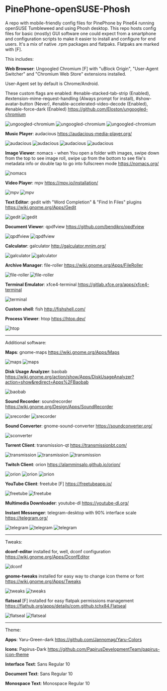 # PinePhone-openSUSE-Phosh
A repo with mobile-friendly config files for PinePhone by Pine64 running openSUSE Tumbleweed and using Phosh desktop. This repo hosts config files for basic (mostly) GUI software one could expect from a smartphone and configuration scripts to make it easier to install and configure for end users. It's a mix of native .rpm packages and flatpaks. Flatpaks are marked with [F].

This includes:

**Web Browser**: Ungoogled Chromium [F] with "uBlock Origin", "User-Agent Switcher" and "Chromium Web Store" extensions installed. 

User-Agent set by default is Chrome/Android. 

These custom flags are enabled: #enable-stacked-tab-strip (Enabled), #extension-mime-request-handling (Always prompt for install), #show-avatar-button (Never), #enable-accelerated-video-decode (Enabled), #enable-force-dark (Enabled) https://github.com/Eloston/ungoogled-chromium

![ungoogled-chromium](https://github.com/perrsona1234/PinePhone-openSUSE-Phosh/blob/main/PineShots/ungoogled-chromium.png)
![ungoogled-chromium](https://github.com/perrsona1234/PinePhone-openSUSE-Phosh/blob/main/PineShots/ungoogled-chromium2.png)
![ungoogled-chromium](https://github.com/perrsona1234/PinePhone-openSUSE-Phosh/blob/main/PineShots/ungoogled-chromium3.png)

**Music Player**: audacious https://audacious-media-player.org/

![audacious](https://github.com/perrsona1234/PinePhone-openSUSE-Phosh/blob/main/PineShots/audacious.png)
![audacious](https://github.com/perrsona1234/PinePhone-openSUSE-Phosh/blob/main/PineShots/audacious2.png)
![audacious](https://github.com/perrsona1234/PinePhone-openSUSE-Phosh/blob/main/PineShots/audacious3.png)
![audacious](https://github.com/perrsona1234/PinePhone-openSUSE-Phosh/blob/main/PineShots/audacious4.png)

**Image Viewer**: nomacs - when You open a folder with images, swipe down from the top to see image roll, swipe up from the bottom to see file's metadata info or double tap to go into fullscreen mode https://nomacs.org/

![nomacs](https://github.com/perrsona1234/PinePhone-openSUSE-Phosh/blob/main/PineShots/nomacs2.png)

**Video Player**: mpv https://mpv.io/installation/

![mpv](https://github.com/perrsona1234/PinePhone-openSUSE-Phosh/blob/main/PineShots/mpv.png)
![mpv](https://github.com/perrsona1234/PinePhone-openSUSE-Phosh/blob/main/PineShots/mpv2.png)

**Text Editor**: gedit with "Word Completion" & "Find In Files" plugins https://wiki.gnome.org/Apps/Gedit

![gedit](https://github.com/perrsona1234/PinePhone-openSUSE-Phosh/blob/main/PineShots/gedit.png)
![gedit](https://github.com/perrsona1234/PinePhone-openSUSE-Phosh/blob/main/PineShots/gedit2.png)

**Document Viewer**: qpdfview https://github.com/bendikro/qpdfview

![qpdfview](https://github.com/perrsona1234/PinePhone-openSUSE-Phosh/blob/main/PineShots/qpdfview.png)
![qpdfview](https://github.com/perrsona1234/PinePhone-openSUSE-Phosh/blob/main/PineShots/qpdfview2.png)

**Calculator**: galculator http://galculator.mnim.org/

![galculator](https://github.com/perrsona1234/PinePhone-openSUSE-Phosh/blob/main/PineShots/galculator.png)
![galculator](https://github.com/perrsona1234/PinePhone-openSUSE-Phosh/blob/main/PineShots/galculator2.png)

**Archive Manager**: file-roller https://wiki.gnome.org/Apps/FileRoller

![file-roller](https://github.com/perrsona1234/PinePhone-openSUSE-Phosh/blob/main/PineShots/file-roller.png)
![file-roller](https://github.com/perrsona1234/PinePhone-openSUSE-Phosh/blob/main/PineShots/file-roller2.png)

**Terminal Emulator**: xfce4-terminal https://gitlab.xfce.org/apps/xfce4-terminal

![terminal](https://github.com/perrsona1234/PinePhone-openSUSE-Phosh/blob/main/PineShots/terminal.png)

**Custom shell**: fish http://fishshell.com/

**Process Viewer**: htop https://htop.dev/

![htop](https://github.com/perrsona1234/PinePhone-openSUSE-Phosh/blob/main/PineShots/htop.png)

------------------------------------

Additional software:

**Maps**: gnome-maps https://wiki.gnome.org/Apps/Maps

![maps](https://github.com/perrsona1234/PinePhone-openSUSE-Phosh/blob/main/PineShots/maps.png)
![maps](https://github.com/perrsona1234/PinePhone-openSUSE-Phosh/blob/main/PineShots/maps2.png)

**Disk Usage Analyzer**: baobab https://wiki.gnome.org/action/show/Apps/DiskUsageAnalyzer?action=show&redirect=Apps%2FBaobab

![baobab](https://github.com/perrsona1234/PinePhone-openSUSE-Phosh/blob/main/PineShots/baobab.png)

**Sound Recorder**: soundrecorder https://wiki.gnome.org/Design/Apps/SoundRecorder

![srecorder](https://github.com/perrsona1234/PinePhone-openSUSE-Phosh/blob/main/PineShots/srecorder.png)
![srecorder](https://github.com/perrsona1234/PinePhone-openSUSE-Phosh/blob/main/PineShots/srecorder2.png)

**Sound Converter**: gnome-sound-converter https://soundconverter.org/

![sconverter](https://github.com/perrsona1234/PinePhone-openSUSE-Phosh/blob/main/PineShots/sconverter.png)

**Torrent Client**: transmission-qt https://transmissionbt.com/

![transmission](https://github.com/perrsona1234/PinePhone-openSUSE-Phosh/blob/main/PineShots/transmission.png)
![transmission](https://github.com/perrsona1234/PinePhone-openSUSE-Phosh/blob/main/PineShots/transmission2.png)
![transmission](https://github.com/perrsona1234/PinePhone-openSUSE-Phosh/blob/main/PineShots/transmission3.png)

**Twitch Client**: orion https://alamminsalo.github.io/orion/

![orion](https://github.com/perrsona1234/PinePhone-openSUSE-Phosh/blob/main/PineShots/orion.png)
![orion](https://github.com/perrsona1234/PinePhone-openSUSE-Phosh/blob/main/PineShots/orion2.png)
![orion](https://github.com/perrsona1234/PinePhone-openSUSE-Phosh/blob/main/PineShots/orion3.png)

**YouTube Client**: freetube [F] https://freetubeapp.io/

![freetube](https://github.com/perrsona1234/PinePhone-openSUSE-Phosh/blob/main/PineShots/freetube.png)
![freetube](https://github.com/perrsona1234/PinePhone-openSUSE-Phosh/blob/main/PineShots/freetube2.png)

**Multimedia Downloader**: youtube-dl https://youtube-dl.org/

**Instant Messenger**: telegram-desktop with 90% interface scale https://telegram.org/

![telegram](https://github.com/perrsona1234/PinePhone-openSUSE-Phosh/blob/main/PineShots/telegram.png)
![telegram](https://github.com/perrsona1234/PinePhone-openSUSE-Phosh/blob/main/PineShots/telegram2.png)
![telegram](https://github.com/perrsona1234/PinePhone-openSUSE-Phosh/blob/main/PineShots/telegram3.png)

-------------------------------------

Tweaks:

**dconf-editor** installed for, well, dconf configuration https://wiki.gnome.org/Apps/DconfEditor

![dconf](https://github.com/perrsona1234/PinePhone-openSUSE-Phosh/blob/main/PineShots/dconf.png)

**gnome-tweaks** installed for easy way to change icon theme or font https://wiki.gnome.org/Apps/Tweaks

![tweaks](https://github.com/perrsona1234/PinePhone-openSUSE-Phosh/blob/main/PineShots/tweaks.png)
![tweaks](https://github.com/perrsona1234/PinePhone-openSUSE-Phosh/blob/main/PineShots/tweaks2.png)

**flatseal** [F] installed for easy flatpak permissions management https://flathub.org/apps/details/com.github.tchx84.Flatseal

![flatseal](https://github.com/perrsona1234/PinePhone-openSUSE-Phosh/blob/main/PineShots/flatseal.png)
![flatseal](https://github.com/perrsona1234/PinePhone-openSUSE-Phosh/blob/main/PineShots/flatseal2.png)

-------------------------------------

Theme:

**Apps**: Yaru-Green-dark https://github.com/Jannomag/Yaru-Colors

**Icons**: Papirus-Dark https://github.com/PapirusDevelopmentTeam/papirus-icon-theme

**Interface Text**: Sans Regular 10

**Document Text**: Sans Regular 10

**Monospace Text**: Monospace Regular 10

